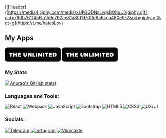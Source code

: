 [![Header]([https://media4.giphy.com/media/xUPGGDNsLvqsBOhuU0/giphy.gif?cid=790b7611456fa159c762ae81a8fd1970ffe6a6cca480e972&rid=giphy.gif&ct=g](https://t.me/hatesLov)

## My Apps

<a href="https://cenema-chi.vercel.app" target="_blank">
  <img src="https://github.com/AlexeyShpavda/alexeyshpavda/blob/master/assets/the_unlimited.png" alt="The Unlimited" width="180"/>
</a>
<a href="https://clothes-shop-one.vercel.app" target="_blank">
  <img src="https://github.com/AlexeyShpavda/alexeyshpavda/blob/master/assets/the_unlimited.png" alt="The Unlimited" width="180"/>
</a>

### My Stats

[![Anurag's GitHub stats](https://github-readme-stats.vercel.app/api?username=LOVEEEEER&show_icons=true&theme=radical))](https://github.com/anuraghazra/github-readme-stats)

### Languages and Tools:

![React](https://img.shields.io/badge/-React-090909?style=for-the-badge&logo=react)
![Webpack](https://img.shields.io/badge/-Webpack-090909?style=for-the-badge&logo=webpack)
![JavaScript](https://img.shields.io/badge/-JavaScript-090909?style=for-the-badge&logo=javascript)
![Bootstrap](https://img.shields.io/badge/-Bootstrap-090909?style=for-the-badge&logo=bootstrap)
![HTML5](https://img.shields.io/badge/-HTML5-090909?style=for-the-badge&logo=html)
![CSS3](https://img.shields.io/badge/-CSS3-090909?style=for-the-badge&logo=css)
![UX/UI](https://img.shields.io/badge/-UX/UI-090909?style=for-the-badge&logo=ux)

### Socials:

[![Telegram](https://img.shields.io/badge/-Telegram-090909?style=for-the-badge&logo=telegram&logoColor=27A0D9)](https://t.me/hatesLov)
[![Instagram](https://img.shields.io/badge/-Instagram-090909?style=for-the-badge&logo=instagram&logoColor=B4068E)](https://www.instagram.com/tap_loveeeer/)
[![Vkontakte](https://img.shields.io/badge/-Vkontakte-090909?style=for-the-badge&logo=Vk&logoColor=4F7DB3)](https://vk.com/demyanenkoweb)
